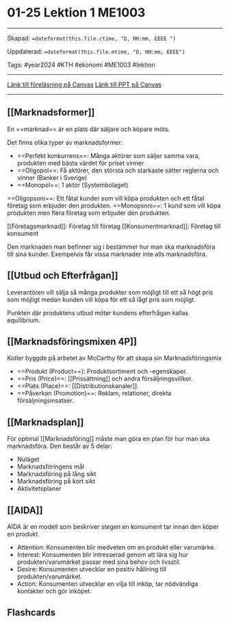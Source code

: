 # 01-25 Lektion 1 ME1003

---
Skapad: `=dateformat(this.file.ctime, "D, HH:mm, EEEE ")`

Uppdaterad: `=dateformat(this.file.mtime, "D, HH:mm, EEEE")`

Tags: #year2024 #KTH #ekonomi #ME1003 #lektion

---
[Länk till föreläsning på Canvas](https://kaf.canvas.kth.se/media/F5+Marknadsf%C3%B6ring+P4+V22+SWE+2022-03-28+MOH/0_kklxi9ps/660304)
[Länk till PPT på Canvas](https://canvas.kth.se/courses/44986/files/folder/2.%20F%C3%B6rel%C3%A4sningar?preview=7551861)

---

## [[Marknadsformer]]

En ==marknad== är en plats där säljare och köpare möts.

Det finns olika typer av marknadsformer:

- ==Perfekt konkurrens==: Många aktörer som säljer samma vara, produkten med bästa värdet för priset vinner
- ==Oligopol==: Få aktörer, den största och starkaste sätter reglerna och vinner (Banker i Sverige)
- ==Monopol==: 1 aktör (Systembolaget)

==Oligopsoni==: Ett fåtal kunder som vill köpa produkten och ett fåtal företag som erbjuder den produkten.
==Monopsoni==: 1 kund som vill köpa produkten men flera företag som erbjuder den produkten.

[[Företagsmarknad]]: Företag till företag
[[Konsumentmarknad]]: Företag till konsument

Den marknaden man befinner sig i bestämmer hur man ska marknadsföra till sina kunder. Exempelvis får vissa marknader inte alls marknadsföra.

## [[Utbud och Efterfrågan]]

Leverantören vill sälja så många produkter som möjligt till ett så högt pris som möjligt medan kunden vill köpa för ett så lågt pris som möjligt.

Punkten där produktens utbud möter kundens efterfrågan kallas equilibrium.

## [[Marknadsföringsmixen 4P]]

Kotler byggde på arbetet av McCarthy för att skapa sin Marknadsföringsmix

- ==Produkt (Product==): Produktsortiment och -egenskaper.
- ==Pris (Price)==: [[Prissättning]] och andra försäljningsvillkor.
- ==Plats (Place)==: [[Distributionskanaler]].
- ==Påverkan (Promotion)==: Reklam, relationer, direkta försäljningsinsatser.

## [[Marknadsplan]]

För optimal [[Marknadsföring]] måste man göra en plan för hur man ska marknadsföra. Den består av 5 delar:

- Nuläget
- Marknadsföringens mål
- Marknadsföring på lång sikt
- Marknadsföring på kort sikt
- Aktivitetsplaner

## [[AIDA]]

AIDA är en modell som beskriver stegen en konsument tar innan den köper en produkt.

- Attention: Konsumenten blir medveten om en produkt eller varumärke.
- Interest: Konsumenten blir intresserad genom att lära sig hur produkten/varumärket passar med sina behov och livsstil.
- Desire: Konsumenten utvecklar en positiv hållning till produkten/varumärket.
- Action: Konsumenten utvecklar en vilja till inköp, tar nödvändiga kontakter och gör inköpet.

## Flashcards
